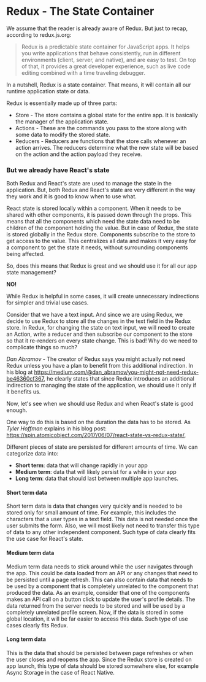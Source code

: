 # Redux - The State Container

We assume that the reader is already aware of Redux. But just to recap, according to redux.js.org:

> Redux is a predictable state container for JavaScript apps. It helps you write applications that behave consistently, run in different environments (client, server, and native), and are easy to test. On top of that, it provides a great developer experience, such as live code editing combined with a time traveling debugger.

In a nutshell, Redux is a state container. That means, it will contain all our runtime application state or data.

Redux is essentially made up of three parts:
- Store - The store contains a global state for the entire app. It is basically the manager of the application state.
- Actions - These are the commands you pass to the store along with some data to modify the stored state.
- Reducers - Reducers are functions that the store calls whenever an action arrives. The reducers determine what the new state will be based on the action and the action payload they receive.

### But we already have React's state

Both Redux and React's state are used to manage the state in the application. But, both Redux and React's state are very different in the way they work and it is good to know when to use what.

React state is stored locally within a component. When it needs to be shared with other components, it is passed down through the props. This means that all the components which need the state data need to be children of the component holding the value.
But in case of Redux, the state is stored globally in the Redux store. Components subscribe to the store to get access to the value. This centralizes all data and makes it very easy for a component to get the state it needs, without surrounding components being affected.

So, does this means that Redux is great and we should use it for all our app state management?

**NO!**

While Redux is helpful in some cases, it will create unnecessary indirections for simpler and trivial use cases.

Consider that we have a text input. And since we are using Redux, we decide to use Redux to store all the changes in the text field in the Redux store. In Redux, for changing the state on text input, we will need to create an Action, write a reducer and then subscribe our component to the store so that it re-renders on every state change. This is bad! Why do we need to complicate things so much?

*Dan Abramov* - The creator of Redux says you might actually not need Redux unless you have a plan to benefit from this additional indirection. In his blog at https://medium.com/@dan_abramov/you-might-not-need-redux-be46360cf367, he clearly states that since Redux introduces an additional indirection to managing the state of the application, we should use it only if it benefits us.

Now, let's see when we should use Redux and when React's state is good enough.

One way to do this is based on the duration the data has to be stored.
As *Tyler Hoffman* explains in his blog post: https://spin.atomicobject.com/2017/06/07/react-state-vs-redux-state/,

Different pieces of state are persisted for different amounts of time. We can categorize data into:

- **Short term**: data that will change rapidly in your app
- **Medium term**: data that will likely persist for a while in your app
- **Long term**: data that should last between multiple app launches.

#### Short term data
Short term data is data that changes very quickly and is needed to be stored only for small amount of time. For example, this includes the characters that a user types in a text field. This data is not needed once the user submits the form.
Also, we will most likely not need to transfer this type of data to any other independent component. Such type of data clearly fits the use case for React's state.


#### Medium term data
Medium term data needs to stick around while the user navigates through the app. This could be data loaded from an API or any changes that need to be persisted until a page refresh. This can also contain data that needs to be used by a component that is completely unrelated to the component that produced the data. As an example, consider that one of the components makes an API call on a button click to update the user's profile details. The data returned from the server needs to be stored and will be used by a completely unrelated profile screen. Now, if the data is stored in some global location, it will be far easier to access this data. Such type of use cases clearly fits Redux.

#### Long term data
This is the data that should be persisted between page refreshes or when the user closes and reopens the app. Since the Redux store is created on app launch, this type of data should be stored somewhere else, for example Async Storage in the case of React Native.
